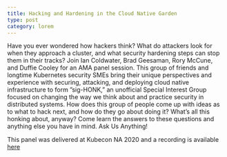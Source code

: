 ```yaml
---
title: Hacking and Hardening in the Cloud Native Garden
type: post
category: lorem
---
```


Have you ever wondered how hackers think? What do attackers look for when they approach a cluster, and what security hardening steps can stop them in their tracks? Join Ian Coldwater, Brad Geesaman, Rory McCune, and Duffie Cooley for an AMA panel session. This group of friends and longtime Kubernetes security SMEs bring their unique perspectives and experience with securing, attacking, and deploying cloud native infrastructure to form ”sig-HONK,” an unofficial Special Interest Group focused on changing the way we think about and practice security in distributed systems.   How does this group of people come up with ideas as to what to hack next, and how do they go about doing it? What’s all this honking about, anyway?  Come learn the answers to these questions and anything else you have in mind. Ask Us Anything!

This panel was delivered at Kubecon NA 2020 and a recording is available [here](https://youtu.be/CAZ5s0zli6g)
